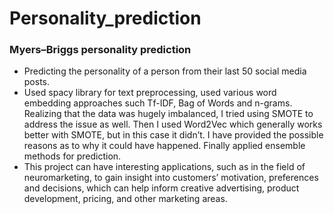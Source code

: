 # Personality_prediction
### Myers–Briggs personality prediction


*	Predicting the personality of a person from their last 50 social media posts.</br>
*	Used spacy library for text preprocessing, used various word embedding approaches such Tf-IDF, Bag of Words and n-grams. Realizing that the data was hugely imbalanced, I tried using SMOTE to address the issue as well. Then I used Word2Vec which generally works better with SMOTE, but in this case it didn’t. I have provided the possible reasons as to why it could have happened. Finally applied ensemble methods for prediction.</br>
*	This project can have interesting applications, such as in the field of neuromarketing, to gain insight into customers’ motivation, preferences and decisions, which can help inform creative advertising, product development, pricing, and other marketing areas.
